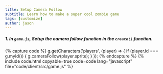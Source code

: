 ```yaml
---
title: Setup Camera Follow
subtitle: Learn how to make a super cool zombie game
tags: [customize]
author: jason
---
```


##### 1. In `game.js`, Setup the camera follow function in the `create()` function.
{% capture code %}
		g.getCharacters('players', (player) => {
		if (player.id === g.myId()) {
			g.cameraFollow(player.sprite);
		}
	});
{% endcapture %}
{% include code.html copyable=true code=code lang="javascript" file="code/client/src/game.js" %}

